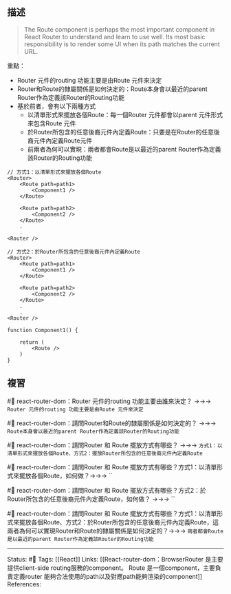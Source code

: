 ## 描述


> The Route component is perhaps the most important component in React Router to understand and learn to use well. Its most basic responsibility is to render some UI when its path matches the current URL.


重點：
- Router 元件的routing 功能主要是由Route 元件來決定
- Router和Route的隸屬關係是如何決定的：Route本身會以最近的parent Router作為定義該Router的Routing功能
- 基於前者，會有以下兩種方式
	- 以清單形式來擺放各個Route：每一個Router 元件都會以parent 元件形式來包含Route 元件
	- 於Router所包含的任意後裔元件內定義Route：只要是在Router的任意後裔元件內定義Route元件
	- 前兩者為何可以實現：兩者都會Route是以最近的parent Router作為定義該Router的Routing功能
```
// 方式1：以清單形式來擺放各個Route
<Router>
	<Route path=path1>
		<Component1 />
	</Route>
	
	<Route path=path2>
		<Component2 />
	</Route>
	.
	.
<Router />
```

```
// 方式2：於Router所包含的任意後裔元件內定義Route
<Router>
	<Route path=path1>
		<Component1 />
	</Route>
	
	<Route path=path2>
		<Component2 />
	</Route>
	.
	.
<Router />
```

```
function Component1() {

	return (
		<Route />
	)
}
```
## 複習

#🧠 react-router-dom：Router 元件的routing 功能主要由誰來決定？ ->->-> `Router 元件的routing 功能主要是由Route 元件來決定`
<!--SR:!2022-12-15,28,250-->

#🧠 react-router-dom：請問Router和Route的隸屬關係是如何決定的？ ->->-> `Route本身會以最近的parent Router作為定義該Router的Routing功能`
<!--SR:!2023-02-18,68,250-->

#🧠 react-router-dom：請問Router 和 Route 擺放方式有哪些？ ->->-> `方式1：以清單形式來擺放各個Route、方式2：擺放Router所包含的任意後裔元件內定義Route`
<!--SR:!2022-12-14,27,250-->

#🧠 react-router-dom：請問Router 和 Route 擺放方式有哪些？方式1：以清單形式來擺放各個Route，如何做？->->-> ``
<!--SR:!2023-02-19,69,250-->


#🧠 react-router-dom：請問Router 和 Route 擺放方式有哪些？方式2：於Router所包含的任意後裔元件內定義Route，如何做？ ->->-> ``
<!--SR:!2022-12-15,28,250-->

#🧠 react-router-dom：請問Router 和 Route 擺放方式有哪些？方式1：以清單形式來擺放各個Route、方式2：於Router所包含的任意後裔元件內定義Route，這兩者為何可以實現Router和Route的隸屬關係是如何決定的？->->-> `兩者都會Route是以最近的parent Router作為定義該Router的Routing功能`
<!--SR:!2022-12-14,27,250-->



---
Status: #🌱 
Tags:
[[React]]
Links:
[[React-router-dom：BrowserRouter 是主要提供client-side routing服務的component。 Route 是一個component，主要負責定義router 能夠合法使用的path以及對應path能夠渲染的component]]
References: